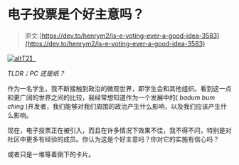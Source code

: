# 电子投票是个好主意吗？

> 原文:[https://dev.to/henrym2/is-e-voting-ever-a-good-idea-3583](https://dev.to/henrym2/is-e-voting-ever-a-good-idea-3583)

[![alt](../Images/39b40d0e55f8edb8dec4ce66c16cb581.png)T2】](https://res.cloudinary.com/practicaldev/image/fetch/s--FsI1Aaz1--/c_limit%2Cf_auto%2Cfl_progressive%2Cq_auto%2Cw_880/https://erc.europa.eu/sites/default/files/styles/stories_detail_page/public/stories/images/vote_large_0.jpg%3Fitok%3Dwwoztery)

*TLDR；PC 还是纸？*

作为一名学生，我不断接触到政治的微观世界，即学生会和其他组织。看到这一点和更广阔的世界之间的比较，我经常想知道作为一个发展中的( *badum bum ching* )开发者，我们能够对我们周围的政治产生什么影响，以及我们应该产生什么影响。

现在，电子投票正在被引入，而且在许多情况下效果不佳，我不得不问，特别是对社区中更多有经验的成员。你认为这是个好主意吗？你对它的实施有信心吗？

或者只是一堆等着倒下的卡片。